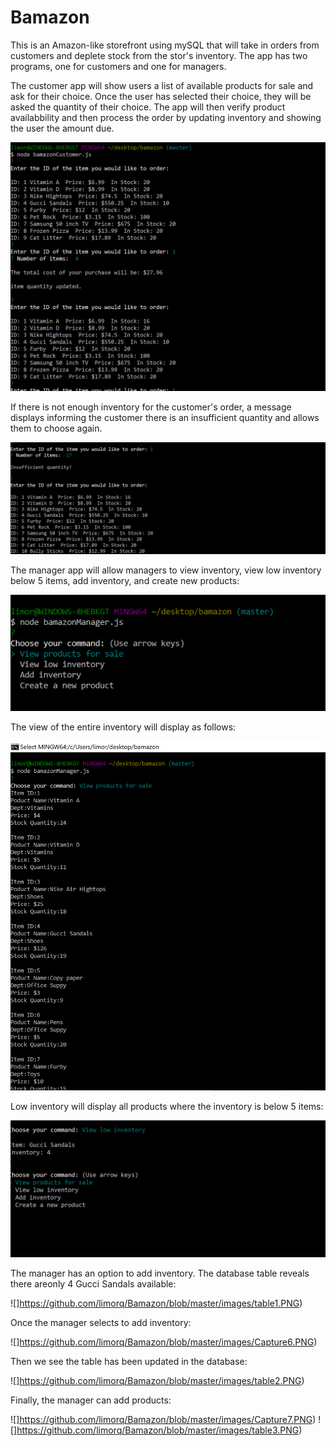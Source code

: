 # Bamazon

This is an Amazon-like storefront using mySQL that will take in orders from customers and deplete stock from the stor's inventory. The app has two programs, one for customers and one for managers.

The customer app will show users a list of available products for sale and ask for their choice. Once the user has selected their choice, they will be asked the quantity of their choice. The app will then verify product availabbility and then process the order by updating inventory and showing the user the amount due. 

![customer screenshot](https://github.com/limorq/Bamazon/blob/master/images/Capture1.PNG)

If there is not enough inventory for the customer's order, a message displays informing the customer there is an insufficient quantity and allows them to choose again.

![insuf shot](https://github.com/limorq/Bamazon/blob/master/images/Capture2.PNG)


The manager app will allow managers to view inventory, view low inventory below 5 items, add inventory, and create new products:

![](https://github.com/limorq/Bamazon/blob/master/images/Capture3.PNG)

The view of the entire inventory will display as follows:

![](https://github.com/limorq/Bamazon/blob/master/images/Capture4.PNG)

Low inventory will display all products where the inventory is below 5 items:

![](https://github.com/limorq/Bamazon/blob/master/images/Capture5.PNG)

The manager has an option to add inventory. The database table reveals there areonly 4 Gucci Sandals available:

![]https://github.com/limorq/Bamazon/blob/master/images/table1.PNG)

Once the manager selects to add inventory:

![]https://github.com/limorq/Bamazon/blob/master/images/Capture6.PNG)

Then we see the table has been updated in the database:

![]https://github.com/limorq/Bamazon/blob/master/images/table2.PNG)

Finally, the manager can add products:

![]https://github.com/limorq/Bamazon/blob/master/images/Capture7.PNG)
![]https://github.com/limorq/Bamazon/blob/master/images/table3.PNG)


